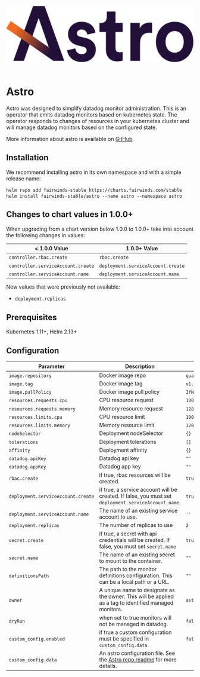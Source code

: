 <div align="center">
<a href="https://github.com/FairwindsOps/astro"><img src="logo.svg" height="150" alt="Astro" style="padding-bottom: 20px" /></a>
<br>
</div>

# Astro
Astro was designed to simplify datadog monitor administration. This is an operator that emits datadog monitors based on kubernetes state. The operator responds to changes of resources in your kubernetes cluster and will manage datadog monitors based on the configured state.

More information about astro is available on [GitHub](https://github.com/FairwindsOps/astro).

## Installation
We recommend installing astro in its own namespace and with a simple release name:

```
helm repo add fairwinds-stable https://charts.fairwinds.com/stable
helm install fairwinds-stable/astro --name astro --namespace astro
```
## Changes to chart values in 1.0.0+
When upgrading from a chart version below 1.0.0 to 1.0.0+ take into account the following changes in values:

< 1.0.0 Value | 1.0.0+ Value
--- | ---
`controller.rbac.create` | `rbac.create`
`controller.serviceAccount.create` | `deployment.serviceAccount.create`
`controller.serviceAccount.name` | `deployment.serviceAccount.name`

New values that were previously not available:
- `deployment.replicas`

## Prerequisites
Kubernetes 1.11+, Helm 2.13+

## Configuration
Parameter | Description | Default
--- | --- | ---
`image.repository` | Docker image repo  | `quay.io/fairwinds/astro`
`image.tag` | Docker image tag  | `v1.5.3`
`image.pullPolicy` | Docker image pull policy  | `IfNotPresent`
`resources.requests.cpu` | CPU resource request | `100m`
`resources.requests.memory` | Memory resource request | `128Mi`
`resources.limits.cpu` | CPU resource limit | `100m`
`resources.limits.memory` | Memory resource limit | `128Mi`
`nodeSelector` | Deployment nodeSelector | `{}`
`tolerations` | Deployment tolerations | `[]`
`affinity` | Deployment affinity | `{}`
`datadog.apiKey` | Datadog api key | `""`
`datadog.appKey` | Datadog app key | `""`
`rbac.create` | if true, rbac resources will be created. | `true`
`deployment.serviceAccount.create` | if true, a service account will be created.  If false, you must set `deployment.serviceAccount.name`. | `true`
`deployment.serviceAccount.name` | The name of an existing service account to use. | `''`
`deployment.replicas` | The number of replicas to use | `2`
`secret.create` | if true, a secret with api credentials will be created.  If false, you must set `secret.name` | `true`
`secret.name` | The name of an existing secret to mount to the container. | `""`
`definitionsPath` | The path to the monitor definitions configuration. This can be a local path or a URL. | `""`
`owner` | A unique name to designate as the owner. This will be applied as a tag to identified managed monitors. | `astro`
`dryRun` | when set to true monitors will not be managed in datadog. | `false`
`custom_config.enabled` | if true a custom configuration must be specified in `custom_config.data`. | `false`
`custom_config.data` | An astro configuration file.  See the [Astro repo readme](https://github.com/fairwindsops/astro) for more details. |
